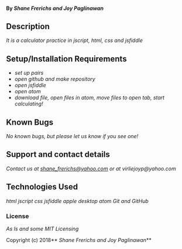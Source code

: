 #### By _Shane Frerichs and Joy Paglinawan_

## Description

_It is a calculator practice in jscript, html, css and jsfiddle_

## Setup/Installation Requirements

* _set up pairs_
* _open github and make repository_
* _open  jsfiddle_
* _open atom_
* _download file, open files in atom, move files to open tab, start calculating!_



## Known Bugs

_No known bugs, but please let us know if you see one!_

## Support and contact details

_Contact us at shane_frerichs@yahoo.com or at virliejoyp@yahoo.com_

## Technologies Used

_html_
_jscript_
_css_
_jsfiddle_
_apple desktop_
_atom_
_Git and GitHub_

### License

*As Is and some MIT Licensing*

Copyright (c) 2018** _Shane Frerichs and Joy Paglinawan_**

